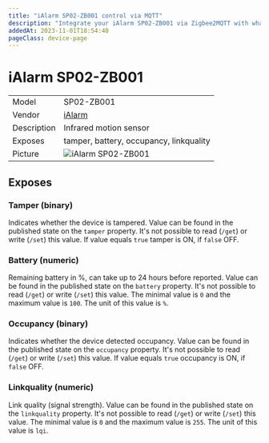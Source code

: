 ```yaml
---
title: "iAlarm SP02-ZB001 control via MQTT"
description: "Integrate your iAlarm SP02-ZB001 via Zigbee2MQTT with whatever smart home infrastructure you are using without the vendor's bridge or gateway."
addedAt: 2023-11-01T18:54:40
pageClass: device-page
---
```


<!-- !!!! -->
<!-- ATTENTION: This file is auto-generated through docgen! -->
<!-- You can only edit the "Notes"-Section between the two comment lines "Notes BEGIN" and "Notes END". -->
<!-- Do not use h1 or h2 heading within "## Notes"-Section. -->
<!-- !!!! -->

# iAlarm SP02-ZB001

|     |     |
|-----|-----|
| Model | SP02-ZB001  |
| Vendor  | [iAlarm](/supported-devices/#v=iAlarm)  |
| Description | Infrared motion sensor |
| Exposes | tamper, battery, occupancy, linkquality |
| Picture | ![iAlarm SP02-ZB001](https://www.zigbee2mqtt.io/images/devices/SP02-ZB001.png) |


<!-- Notes BEGIN: You can edit here. Add "## Notes" headline if not already present. -->


<!-- Notes END: Do not edit below this line -->




## Exposes

### Tamper (binary)
Indicates whether the device is tampered.
Value can be found in the published state on the `tamper` property.
It's not possible to read (`/get`) or write (`/set`) this value.
If value equals `true` tamper is ON, if `false` OFF.

### Battery (numeric)
Remaining battery in %, can take up to 24 hours before reported.
Value can be found in the published state on the `battery` property.
It's not possible to read (`/get`) or write (`/set`) this value.
The minimal value is `0` and the maximum value is `100`.
The unit of this value is `%`.

### Occupancy (binary)
Indicates whether the device detected occupancy.
Value can be found in the published state on the `occupancy` property.
It's not possible to read (`/get`) or write (`/set`) this value.
If value equals `true` occupancy is ON, if `false` OFF.

### Linkquality (numeric)
Link quality (signal strength).
Value can be found in the published state on the `linkquality` property.
It's not possible to read (`/get`) or write (`/set`) this value.
The minimal value is `0` and the maximum value is `255`.
The unit of this value is `lqi`.

